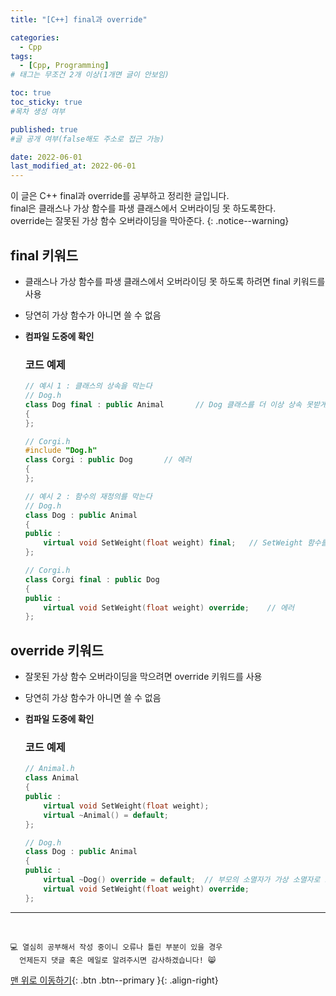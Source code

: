 ```yaml
---
title: "[C++] final과 override" 

categories:
  - Cpp
tags:
  - [Cpp, Programming]
# 태그는 무조건 2개 이상(1개면 글이 안보임)

toc: true
toc_sticky: true
#목차 생성 여부

published: true
#글 공개 여부(false해도 주소로 접근 가능)

date: 2022-06-01
last_modified_at: 2022-06-01
---
```


<!-- description : 25자에서 160자 사이 -->
이 글은 C++ final과 override를 공부하고 정리한 글입니다.<br>
final은 클래스나 가상 함수를 파생 클래스에서 오버라이딩 못 하도록한다.<br>
override는 잘못된 가상 함수 오버라이딩을 막아준다.
{: .notice--warning}

## final 키워드
- 클래스나 가상 함수를 파생 클래스에서 오버라이딩 못 하도록 하려면 final 키워드를 사용
- 당연히 가상 함수가 아니면 쓸 수 없음
- **컴파일 도중에 확인**

  ### 코드 예제
  ```cpp
  // 예시 1 : 클래스의 상속을 막는다
  // Dog.h
  class Dog final : public Animal       // Dog 클래스를 더 이상 상속 못받게 함
  {
  };

  // Corgi.h
  #include "Dog.h"
  class Corgi : public Dog       // 에러
  {
  };

  // 예시 2 : 함수의 재정의를 막는다
  // Dog.h
  class Dog : public Animal
  {
  public :
      virtual void SetWeight(float weight) final;   // SetWeight 함수를 더 이상 재정의 못하게 함
  };

  // Corgi.h
  class Corgi final : public Dog 
  {
  public :
      virtual void SetWeight(float weight) override;    // 에러
  };
  ```

## override 키워드
- 잘못된 가상 함수 오버라이딩을 막으려면 override 키워드를 사용
- 당연히 가상 함수가 아니면 쓸 수 없음
- **컴파일 도중에 확인**

  ### 코드 예제
  ```cpp
  // Animal.h
  class Animal
  {
  public :
      virtual void SetWeight(float weight);
      virtual ~Animal() = default;
  };

  // Dog.h
  class Dog : public Animal 
  {
  public :
      virtual ~Dog() override = default;  // 부모의 소멸자가 가상 소멸자로 보장됨(아니면 에러)
      virtual void SetWeight(float weight) override;
  };
  ```

***
<br>

    💻 열심히 공부해서 작성 중이니 오류나 틀린 부분이 있을 경우 
      언제든지 댓글 혹은 메일로 알려주시면 감사하겠습니다! 😸


[맨 위로 이동하기](#){: .btn .btn--primary }{: .align-right}